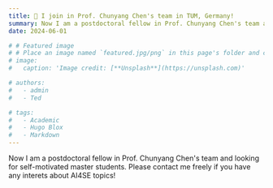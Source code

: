 ```yaml
---
title: 🎉 I join in Prof. Chunyang Chen's team in TUM, Germany!
summary: Now I am a postdoctoral fellow in Prof. Chunyang Chen's team and looking for self-motivated master students. Please contact me freely if you have any interets about AI4SE topics!
date: 2024-06-01

# # Featured image
# # Place an image named `featured.jpg/png` in this page's folder and customize its options here.
# image:
#   caption: 'Image credit: [**Unsplash**](https://unsplash.com)'

# authors:
#   - admin
#   - Ted

# tags:
#   - Academic
#   - Hugo Blox
#   - Markdown
---
```


Now I am a postdoctoral fellow in Prof. Chunyang Chen's team and looking for self-motivated master students. Please contact me freely if you have any interets about AI4SE topics!
